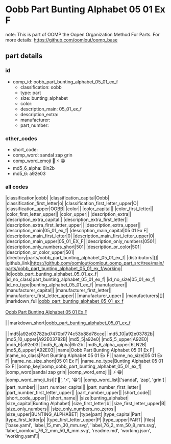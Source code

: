 # Oobb Part Bunting Alphabet 05 01 Ex F  

note: This is part of OOMP the Oopen Organization Method For Parts. For more details: https://github.com/oomlout/oomp_base

##  part details





### id
* oomp_id: oobb_part_bunting_alphabet_05_01_ex_f
  * classification: oobb
  * type: part
  * size: bunting_alphabet
  * color: 
  * description_main: 05_01_ex_f
  * description_extra: 
  * manufacturer: 
  * part_number: 

### other_codes
* short_code: 
* oomp_word: sandal zap grin
* oomp_word_emoji :sandal: :zap: :grin:
* md5_6_alpha: 6ln2b
* md5_6: a92e03

### all codes 
|classification|oobb|
|classification_capital|Oobb|
|classification_first_letter|o|
|classification_first_letter_upper|O|
|classification_upper|OOBB|
|color||
|color_capital||
|color_first_letter||
|color_first_letter_upper||
|color_upper||
|description_extra||
|description_extra_capital||
|description_extra_first_letter||
|description_extra_first_letter_upper||
|description_extra_upper||
|description_main|05_01_ex_f|
|description_main_capital|05 01 Ex F|
|description_main_first_letter|0|
|description_main_first_letter_upper|0|
|description_main_upper|05_01_EX_F|
|description_only_numbers|0501|
|description_only_numbers_short|501|
|description_or_color|501|
|description_or_color_upper|501|
|directory|parts/oobb_part_bunting_alphabet_05_01_ex_f|
|distributors|[]|
|github_link|https://github.com/oomlout/oomlout_oomp_part_src/tree/main/parts/oobb_part_bunting_alphabet_05_01_ex_f/working|
|id|oobb_part_bunting_alphabet_05_01_ex_f|
|id_no_class|part_bunting_alphabet_05_01_ex_f|
|id_no_size|05_01_ex_f|
|id_no_type|bunting_alphabet_05_01_ex_f|
|manufacturer||
|manufacturer_capital||
|manufacturer_first_letter||
|manufacturer_first_letter_upper||
|manufacturer_upper||
|manufacturers|[]|
|markdown_full|[oobb_part_bunting_alphabet_05_01_ex_f](https://github.com/oomlout/oomlout_oomp_part_src/tree/main/parts/oobb_part_bunting_alphabet_05_01_ex_f/working)<br>[](https://github.com/oomlout/oomlout_oomp_part_src/tree/main/parts/oobb_part_bunting_alphabet_05_01_ex_f/working)<br>[Oobb Part Bunting Alphabet 05 01 Ex F](https://github.com/oomlout/oomlout_oomp_part_src/tree/main/parts/oobb_part_bunting_alphabet_05_01_ex_f/working)<br><br>|
|markdown_short|[oobb_part_bunting_alphabet_05_01_ex_f](https://github.com/oomlout/oomlout_oomp_part_src/tree/main/parts/oobb_part_bunting_alphabet_05_01_ex_f/working)<br><br>|
|md5|a92e03782bd7470bf774c53b88d78cce|
|md5_10|a92e03782b|
|md5_10_upper|A92E03782B|
|md5_5|a92e0|
|md5_5_upper|A92E0|
|md5_6|a92e03|
|md5_6_alpha|6ln2b|
|md5_6_alpha_upper|6LN2B|
|md5_6_upper|A92E03|
|name|Oobb Part Bunting Alphabet 05 01 Ex F|
|name_no_class|Part Bunting Alphabet 05 01 Ex F|
|name_no_size|05 01 Ex F|
|name_no_size_short|05 01 Ex F|
|name_no_type|Bunting Alphabet 05 01 Ex F|
|oomp_key|oomp_oobb_part_bunting_alphabet_05_01_ex_f|
|oomp_word|sandal zap grin|
|oomp_word_emoji|:sandal: :zap: :grin:|
|oomp_word_emoji_list|[':sandal:', ':zap:', ':grin:']|
|oomp_word_list|['sandal', 'zap', 'grin']|
|part_number||
|part_number_capital||
|part_number_first_letter||
|part_number_first_letter_upper||
|part_number_upper||
|short_code||
|short_code_upper||
|short_name||
|size|bunting_alphabet|
|size_capital|Bunting Alphabet|
|size_first_letter|b|
|size_first_letter_upper|B|
|size_only_numbers||
|size_only_numbers_no_zeros||
|size_upper|BUNTING_ALPHABET|
|type|part|
|type_capital|Part|
|type_first_letter|p|
|type_first_letter_upper|P|
|type_upper|PART|
|files|['base.yaml', 'label_15_mm_30_mm.svg', 'label_76_2_mm_50_8_mm.svg', 'label_oomlout_76_2_mm_50_8_mm.svg', 'readme.md', 'working.json', 'working.yaml']|
